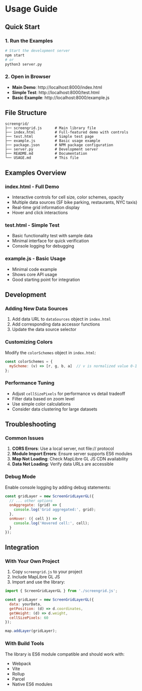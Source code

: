 # Usage Guide

## Quick Start

### 1. Run the Examples

```bash
# Start the development server
npm start
# or
python3 server.py
```

### 2. Open in Browser

- **Main Demo**: http://localhost:8000/index.html
- **Simple Test**: http://localhost:8000/test.html
- **Basic Example**: http://localhost:8000/example.js

## File Structure

```
screengrid/
├── screengrid.js      # Main library file
├── index.html         # Full-featured demo with controls
├── test.html          # Simple test page
├── example.js         # Basic usage example
├── package.json       # NPM package configuration
├── server.py          # Development server
├── README.md          # Documentation
└── USAGE.md           # This file
```

## Examples Overview

### index.html - Full Demo
- Interactive controls for cell size, color schemes, opacity
- Multiple data sources (SF bike parking, restaurants, NYC taxis)
- Real-time grid information display
- Hover and click interactions

### test.html - Simple Test
- Basic functionality test with sample data
- Minimal interface for quick verification
- Console logging for debugging

### example.js - Basic Usage
- Minimal code example
- Shows core API usage
- Good starting point for integration

## Development

### Adding New Data Sources

1. Add data URL to `dataSources` object in `index.html`
2. Add corresponding data accessor functions
3. Update the data source selector

### Customizing Colors

Modify the `colorSchemes` object in `index.html`:

```javascript
const colorSchemes = {
  myScheme: (v) => [r, g, b, a]  // v is normalized value 0-1
};
```

### Performance Tuning

- Adjust `cellSizePixels` for performance vs detail tradeoff
- Filter data based on zoom level
- Use simple color calculations
- Consider data clustering for large datasets

## Troubleshooting

### Common Issues

1. **CORS Errors**: Use a local server, not file:// protocol
2. **Module Import Errors**: Ensure server supports ES6 modules
3. **Map Not Loading**: Check MapLibre GL JS CDN availability
4. **Data Not Loading**: Verify data URLs are accessible

### Debug Mode

Enable console logging by adding debug statements:

```javascript
const gridLayer = new ScreenGridLayerGL({
  // ... other options
  onAggregate: (grid) => {
    console.log('Grid aggregated:', grid);
  },
  onHover: ({ cell }) => {
    console.log('Hovered cell:', cell);
  }
});
```

## Integration

### With Your Own Project

1. Copy `screengrid.js` to your project
2. Include MapLibre GL JS
3. Import and use the library:

```javascript
import { ScreenGridLayerGL } from './screengrid.js';

const gridLayer = new ScreenGridLayerGL({
  data: yourData,
  getPosition: (d) => d.coordinates,
  getWeight: (d) => d.weight,
  cellSizePixels: 60
});

map.addLayer(gridLayer);
```

### With Build Tools

The library is ES6 module compatible and should work with:
- Webpack
- Vite
- Rollup
- Parcel
- Native ES6 modules
